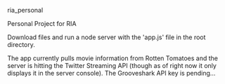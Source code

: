 
ria_personal


Personal Project for RIA

Download files and run a node server with the 'app.js' file in the root directory.

The app currently pulls movie information from Rotten Tomatoes and the server is hitting the Twitter Streaming API (though as of right now it only displays it in the server console). The Grooveshark API key is pending...
 

